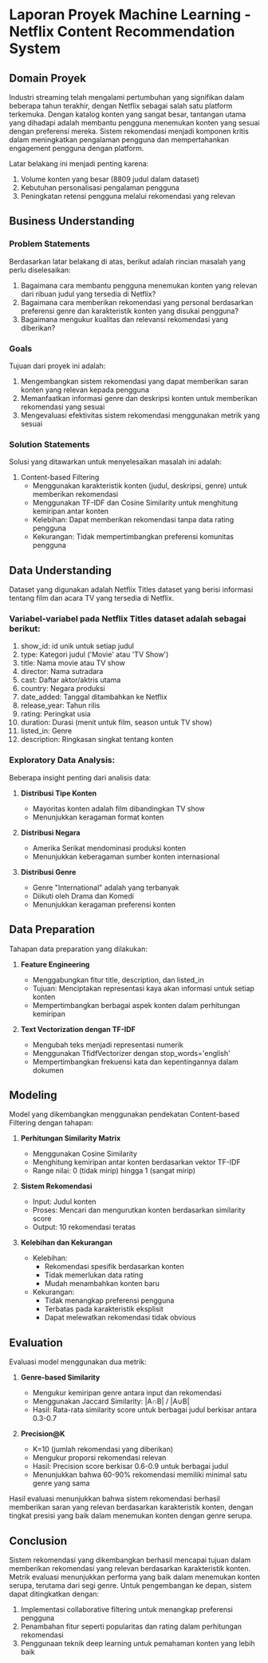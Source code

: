 # Laporan Proyek Machine Learning - Netflix Content Recommendation System

## Domain Proyek

Industri streaming telah mengalami pertumbuhan yang signifikan dalam beberapa tahun terakhir, dengan Netflix sebagai salah satu platform terkemuka. Dengan katalog konten yang sangat besar, tantangan utama yang dihadapi adalah membantu pengguna menemukan konten yang sesuai dengan preferensi mereka. Sistem rekomendasi menjadi komponen kritis dalam meningkatkan pengalaman pengguna dan mempertahankan engagement pengguna dengan platform.

Latar belakang ini menjadi penting karena:
1. Volume konten yang besar (8809 judul dalam dataset)
2. Kebutuhan personalisasi pengalaman pengguna
3. Peningkatan retensi pengguna melalui rekomendasi yang relevan

## Business Understanding

### Problem Statements
Berdasarkan latar belakang di atas, berikut adalah rincian masalah yang perlu diselesaikan:

1. Bagaimana cara membantu pengguna menemukan konten yang relevan dari ribuan judul yang tersedia di Netflix?
2. Bagaimana cara memberikan rekomendasi yang personal berdasarkan preferensi genre dan karakteristik konten yang disukai pengguna?
3. Bagaimana mengukur kualitas dan relevansi rekomendasi yang diberikan?

### Goals
Tujuan dari proyek ini adalah:

1. Mengembangkan sistem rekomendasi yang dapat memberikan saran konten yang relevan kepada pengguna
2. Memanfaatkan informasi genre dan deskripsi konten untuk memberikan rekomendasi yang sesuai
3. Mengevaluasi efektivitas sistem rekomendasi menggunakan metrik yang sesuai

### Solution Statements
Solusi yang ditawarkan untuk menyelesaikan masalah ini adalah:

1. Content-based Filtering
   - Menggunakan karakteristik konten (judul, deskripsi, genre) untuk memberikan rekomendasi
   - Menggunakan TF-IDF dan Cosine Similarity untuk menghitung kemiripan antar konten
   - Kelebihan: Dapat memberikan rekomendasi tanpa data rating pengguna
   - Kekurangan: Tidak mempertimbangkan preferensi komunitas pengguna

## Data Understanding
Dataset yang digunakan adalah Netflix Titles dataset yang berisi informasi tentang film dan acara TV yang tersedia di Netflix.

### Variabel-variabel pada Netflix Titles dataset adalah sebagai berikut:
1. show_id: id unik untuk setiap judul
2. type: Kategori judul ('Movie' atau 'TV Show')
3. title: Nama movie atau TV show
4. director: Nama sutradara
5. cast: Daftar aktor/aktris utama
6. country: Negara produksi
7. date_added: Tanggal ditambahkan ke Netflix
8. release_year: Tahun rilis
9. rating: Peringkat usia
10. duration: Durasi (menit untuk film, season untuk TV show)
11. listed_in: Genre
12. description: Ringkasan singkat tentang konten

### Exploratory Data Analysis:

Beberapa insight penting dari analisis data:

1. **Distribusi Tipe Konten**
   - Mayoritas konten adalah film dibandingkan TV show
   - Menunjukkan keragaman format konten

2. **Distribusi Negara**
   - Amerika Serikat mendominasi produksi konten
   - Menunjukkan keberagaman sumber konten internasional

3. **Distribusi Genre**
   - Genre "International" adalah yang terbanyak
   - Diikuti oleh Drama dan Komedi
   - Menunjukkan keragaman preferensi konten

## Data Preparation

Tahapan data preparation yang dilakukan:

1. **Feature Engineering**
   - Menggabungkan fitur title, description, dan listed_in
   - Tujuan: Menciptakan representasi kaya akan informasi untuk setiap konten
   - Mempertimbangkan berbagai aspek konten dalam perhitungan kemiripan

2. **Text Vectorization dengan TF-IDF**
   - Mengubah teks menjadi representasi numerik
   - Menggunakan TfidfVectorizer dengan stop_words='english'
   - Mempertimbangkan frekuensi kata dan kepentingannya dalam dokumen

## Modeling

Model yang dikembangkan menggunakan pendekatan Content-based Filtering dengan tahapan:

1. **Perhitungan Similarity Matrix**
   - Menggunakan Cosine Similarity
   - Menghitung kemiripan antar konten berdasarkan vektor TF-IDF
   - Range nilai: 0 (tidak mirip) hingga 1 (sangat mirip)

2. **Sistem Rekomendasi**
   - Input: Judul konten
   - Proses: Mencari dan mengurutkan konten berdasarkan similarity score
   - Output: 10 rekomendasi teratas

3. **Kelebihan dan Kekurangan**
   - Kelebihan:
     * Rekomendasi spesifik berdasarkan konten
     * Tidak memerlukan data rating
     * Mudah menambahkan konten baru
   - Kekurangan:
     * Tidak menangkap preferensi pengguna
     * Terbatas pada karakteristik eksplisit
     * Dapat melewatkan rekomendasi tidak obvious

## Evaluation

Evaluasi model menggunakan dua metrik:

1. **Genre-based Similarity**
   - Mengukur kemiripan genre antara input dan rekomendasi
   - Menggunakan Jaccard Similarity: |A∩B| / |A∪B|
   - Hasil: Rata-rata similarity score untuk berbagai judul berkisar antara 0.3-0.7

2. **Precision@K**
   - K=10 (jumlah rekomendasi yang diberikan)
   - Mengukur proporsi rekomendasi relevan
   - Hasil: Precision score berkisar 0.6-0.9 untuk berbagai judul
   - Menunjukkan bahwa 60-90% rekomendasi memiliki minimal satu genre yang sama

Hasil evaluasi menunjukkan bahwa sistem rekomendasi berhasil memberikan saran yang relevan berdasarkan karakteristik konten, dengan tingkat presisi yang baik dalam menemukan konten dengan genre serupa.

## Conclusion

Sistem rekomendasi yang dikembangkan berhasil mencapai tujuan dalam memberikan rekomendasi yang relevan berdasarkan karakteristik konten. Metrik evaluasi menunjukkan performa yang baik dalam menemukan konten serupa, terutama dari segi genre. Untuk pengembangan ke depan, sistem dapat ditingkatkan dengan:

1. Implementasi collaborative filtering untuk menangkap preferensi pengguna
2. Penambahan fitur seperti popularitas dan rating dalam perhitungan rekomendasi
3. Penggunaan teknik deep learning untuk pemahaman konten yang lebih baik